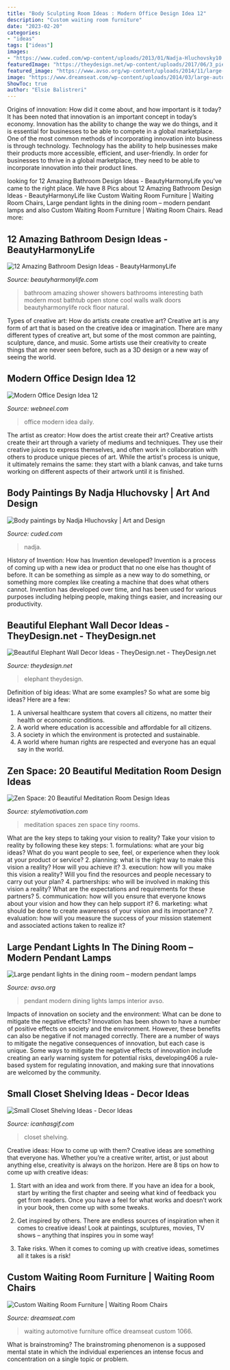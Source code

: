 ```yaml
---
title: "Body Sculpting Room Ideas : Modern Office Design Idea 12"
description: "Custom waiting room furniture"
date: "2023-02-20"
categories:
- "ideas"
tags: ["ideas"]
images:
- "https://www.cuded.com/wp-content/uploads/2013/01/Nadja-Hluchovsky10.jpg"
featuredImage: "https://theydesign.net/wp-content/uploads/2017/06/3_piece_canvas_photography_elephant_huge_pictures_water_wall_art_mountain_huge_canvas_print_wildlife_artwork_animal_brown_decor_they-design.jpg"
featured_image: "https://www.avso.org/wp-content/uploads/2014/11/large-pendant-lights-in-the-dining-room-modern-pendant-lamps-1415267244.jpg"
image: "https://www.dreamseat.com/wp-content/uploads/2014/03/large-auto-service-large.jpg"
ShowToc: true
author: "Elsie Balistreri"
---
```



Origins of innovation: How did it come about, and how important is it today?
It has been noted that innovation is an important concept in today’s economy. Innovation has the ability to change the way we do things, and it is essential for businesses to be able to compete in a global marketplace. One of the most common methods of incorporating innovation into business is through technology. Technology has the ability to help businesses make their products more accessible, efficient, and user-friendly. In order for businesses to thrive in a global marketplace, they need to be able to incorporate innovation into their product lines.

	

		
looking for 12 Amazing Bathroom Design Ideas - BeautyHarmonyLife you've came to the right place. We have 8 Pics about 12 Amazing Bathroom Design Ideas - BeautyHarmonyLife like Custom Waiting Room Furniture | Waiting Room Chairs, Large pendant lights in the dining room – modern pendant lamps and also Custom Waiting Room Furniture | Waiting Room Chairs. Read more:
		
    
## 12 Amazing Bathroom Design Ideas - BeautyHarmonyLife

<img loading=lazy src="http://beautyharmonylife.com/wp-content/uploads/2013/08/Rancho-Alegre_367_634905562750000000-800x1201.jpg" onerror="this.onerror=null;this.src='https://tse3.mm.bing.net/th?id=OIP.TGoSBuePrLFWwe2BN8kjPAHaLH&amp;pid=15.1';" alt="12 Amazing Bathroom Design Ideas - BeautyHarmonyLife">

_Source: beautyharmonylife.com_

>bathroom amazing shower showers bathrooms interesting bath modern most bathtub open stone cool walls walk doors beautyharmonylife rock floor natural. 

	

Types of creative art: How do artists create creative art?
Creative art is any form of art that is based on the creative idea or imagination. There are many different types of creative art, but some of the most common are painting, sculpture, dance, and music. Some artists use their creativity to create things that are never seen before, such as a 3D design or a new way of seeing the world.

    
## Modern Office Design Idea 12

<img loading=lazy src="https://webneel.com/daily/sites/default/files/images/daily/07-2015/12-modern-office-design-idea.jpg" onerror="this.onerror=null;this.src='https://tse2.mm.bing.net/th?id=OIP.NzK8UmASrpUlXrjOooKpKwHaEy&amp;pid=15.1';" alt="Modern Office Design Idea 12">

_Source: webneel.com_

>office modern idea daily. 

	

The artist as creator: How does the artist create their art?
Creative artists create their art through a variety of mediums and techniques. They use their creative juices to express themselves, and often work in collaboration with others to produce unique pieces of art. While the artist's process is unique, it ultimately remains the same: they start with a blank canvas, and take turns working on different aspects of their artwork until it is finished.

    
## Body Paintings By Nadja Hluchovsky | Art And Design

<img loading=lazy src="https://www.cuded.com/wp-content/uploads/2013/01/Nadja-Hluchovsky10.jpg" onerror="this.onerror=null;this.src='https://tse4.mm.bing.net/th?id=OIP.S9ISXBI5okbzkrx7x7AE5gHaLI&amp;pid=15.1';" alt="Body paintings by Nadja Hluchovsky | Art and Design">

_Source: cuded.com_

>nadja. 

	

History of Invention: How has Invention developed?
Invention is a process of coming up with a new idea or product that no one else has thought of before. It can be something as simple as a new way to do something, or something more complex like creating a machine that does what others cannot. Invention has developed over time, and has been used for various purposes including helping people, making things easier, and increasing our productivity.

    
## Beautiful Elephant Wall Decor Ideas - TheyDesign.net - TheyDesign.net

<img loading=lazy src="https://theydesign.net/wp-content/uploads/2017/06/3_piece_canvas_photography_elephant_huge_pictures_water_wall_art_mountain_huge_canvas_print_wildlife_artwork_animal_brown_decor_they-design.jpg" onerror="this.onerror=null;this.src='https://tse2.mm.bing.net/th?id=OIP.Hcs2FvUpiL_UulfvhkzizQHaFv&amp;pid=15.1';" alt="Beautiful Elephant Wall Decor Ideas - TheyDesign.net - TheyDesign.net">

_Source: theydesign.net_

>elephant theydesign. 

	

Definition of big ideas: What are some examples?
So what are some big ideas? Here are a few: 
1. A universal healthcare system that covers all citizens, no matter their health or economic conditions. 
2. A world where education is accessible and affordable for all citizens. 
3. A society in which the environment is protected and sustainable. 
4. A world where human rights are respected and everyone has an equal say in the world.

    
## Zen Space: 20 Beautiful Meditation Room Design Ideas

<img loading=lazy src="https://stylemotivation.com/wp-content/uploads/2020/02/18-tiny-spaces-meditation-rooms-homebnc.jpg" onerror="this.onerror=null;this.src='https://tse1.mm.bing.net/th?id=OIP.OZfuCs6tDW698yTglbKu8AHaEO&amp;pid=15.1';" alt="Zen Space: 20 Beautiful Meditation Room Design Ideas">

_Source: stylemotivation.com_

>meditation spaces zen space tiny rooms. 

	

What are the key steps to taking your vision to reality?
Take your vision to reality by following these key steps: 1. formulations: what are your big ideas? What do you want people to see, feel, or experience when they look at your product or service? 2. planning: what is the right way to make this vision a reality? How will you achieve it? 3. execution: how will you make this vision a reality? Will you find the resources and people necessary to carry out your plan? 4. partnerships: who will be involved in making this vision a reality? What are the expectations and requirements for these partners? 5. communication: how will you ensure that everyone knows about your vision and how they can help support it? 6. marketing: what should be done to create awareness of your vision and its importance? 7. evaluation: how will you measure the success of your mission statement and associated actions taken to realize it?

    
## Large Pendant Lights In The Dining Room – Modern Pendant Lamps

<img loading=lazy src="https://www.avso.org/wp-content/uploads/2014/11/large-pendant-lights-in-the-dining-room-modern-pendant-lamps-1415267244.jpg" onerror="this.onerror=null;this.src='https://tse1.mm.bing.net/th?id=OIP.BBKLCahNjAa4iGkYT9eEogHaJ4&amp;pid=15.1';" alt="Large pendant lights in the dining room – modern pendant lamps">

_Source: avso.org_

>pendant modern dining lights lamps interior avso. 

	

Impacts of innovation on society and the environment: What can be done to mitigate the negative effects?
Innovation has been shown to have a number of positive effects on society and the environment. However, these benefits can also be negative if not managed correctly. There are a number of ways to mitigate the negative consequences of innovation, but each case is unique. Some ways to mitigate the negative effects of innovation include creating an early warning system for potential risks, developing406
a rule-based system for regulating innovation, and making sure that innovations are welcomed by the community.

    
## Small Closet Shelving Ideas - Decor Ideas

<img loading=lazy src="https://icanhasgif.com/wp-content/uploads/2016/05/Small-Closet-Shelving-Ideas.jpg" onerror="this.onerror=null;this.src='https://tse2.mm.bing.net/th?id=OIP.ssqf6V2Ky-8n8i5wUo_ccAHaLI&amp;pid=15.1';" alt="Small Closet Shelving Ideas - Decor Ideas">

_Source: icanhasgif.com_

>closet shelving. 

	

Creative ideas: How to come up with them?
Creative ideas are something that everyone has. Whether you’re a creative writer, artist, or just about anything else, creativity is always on the horizon. Here are 8 tips on how to come up with creative ideas:
1. Start with an idea and work from there. If you have an idea for a book, start by writing the first chapter and seeing what kind of feedback you get from readers. Once you have a feel for what works and doesn’t work in your book, then come up with some tweaks.

2. Get inspired by others. There are endless sources of inspiration when it comes to creative ideas! Look at paintings, sculptures, movies, TV shows – anything that inspires you in some way!

3. Take risks. When it comes to coming up with creative ideas, sometimes all it takes is a risk!

    
## Custom Waiting Room Furniture | Waiting Room Chairs

<img loading=lazy src="https://www.dreamseat.com/wp-content/uploads/2014/03/large-auto-service-large.jpg" onerror="this.onerror=null;this.src='https://tse4.mm.bing.net/th?id=OIP.ylZ1Sbi7uXY4cAGz7fibNgHaFR&amp;pid=15.1';" alt="Custom Waiting Room Furniture | Waiting Room Chairs">

_Source: dreamseat.com_

>waiting automotive furniture office dreamseat custom 1066. 

	

What is brainstroming?
The brainstroming phenomenon is a supposed mental state in which the individual experiences an intense focus and concentration on a single topic or problem.

